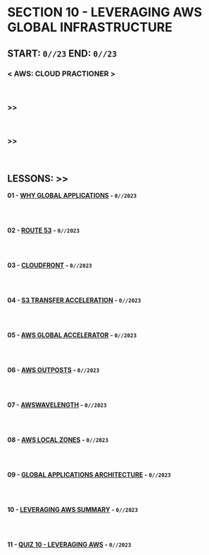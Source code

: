 # SECTION 10 - LEVERAGING AWS GLOBAL INFRASTRUCTURE

## **START: `0//23` END: `0//23`**

### < AWS: CLOUD PRACTIONER ><br>

<br>

### >>

<br>

### >>

<br>

## LESSONS: >>

**01 - [WHY GLOBAL APPLICATIONS]() - `0//2023`**<br>
<br>

<br>

**02 - [ROUTE 53]() - `0//2023`**<br>
<br>

<br>

**03 - [CLOUDFRONT]() - `0//2023`**<br>
<br>

<br>

**04 - [S3 TRANSFER ACCELERATION]() - `0//2023`**<br>
<br>

<br>

**05 - [AWS GLOBAL ACCELERATOR]() - `0//2023`**<br>
<br>

<br>

**06 - [AWS OUTPOSTS]() - `0//2023`**<br>
<br>

<br>

**07 - [AWSWAVELENGTH]() - `0//2023`**<br>
<br>

<br>

**08 - [AWS LOCAL ZONES]() - `0//2023`**<br>
<br>

<br>

**09 - [GLOBAL APPLICATIONS ARCHITECTURE]() - `0//2023`**<br>
<br>

<br>

**10 - [LEVERAGING AWS SUMMARY]() - `0//2023`**<br>
<br>

<br>

**11 - [QUIZ 10 - LEVERAGING AWS]() - `0//2023`**<br>
<br>

<br>
